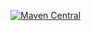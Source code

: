 [![Maven Central](https://image.shutterstock.com/image-photo/kiev-ukraine-april-20-2015-600w-273231134.jpg)](https://mvnrepository.com/artifact/com.intuit.karate/karate-core)